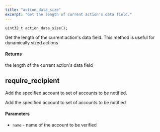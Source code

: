 ```yaml
---
title: "action_data_size"
excerpt: "Get the length of current action's data field."
---
```

```
uint32_t action_data_size();
```

Get the length of the current action's data field. This method is useful for dynamically sized actions

#### Returns
the length of the current action's data field

## require_recipient 

Add the specified account to set of accounts to be notified.

Add the specified account to set of accounts to be notified

#### Parameters
* `name` - name of the account to be verified